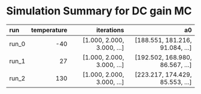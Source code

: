 # Simulation Summary for DC gain MC

| run | temperature | iterations | a0 |
| :-- | ----------: | ---------: | -: |
| run_0 | -40 | [1.000, 2.000, 3.000, …] | [188.551, 181.216, 91.084, …] |
| run_1 | 27 | [1.000, 2.000, 3.000, …] | [192.502, 168.980, 86.567, …] |
| run_2 | 130 | [1.000, 2.000, 3.000, …] | [223.217, 174.429, 85.553, …] |
